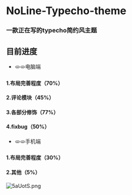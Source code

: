 # NoLine-Typecho-theme
### 一款正在写的typecho简约风主题
## 目前进度
- 🫓🫓电脑端
#### 1.布局完善程度（70%）
#### 2.评论模块（45%）
#### 3.各部分修饰（77%）
#### 4.fixbug（50%）
####
- 🫓🫓手机端
#### 1.布局完善程度（30%）
#### 2.其他（5%）

![5aUotS.png](https://z3.ax1x.com/2021/10/18/5aUotS.png)
